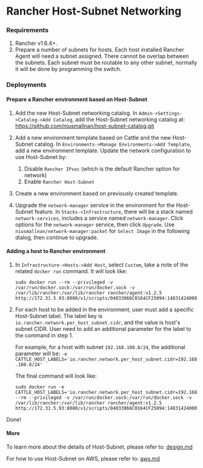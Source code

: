 Rancher Host-Subnet Networking
=================================

### Requirements
1. Rancher v1.6.4+.
2. Prepare a number of subnets for hosts. Each host installed Rancher Agent will need a subnet assigned. There cannot be overlap between the subnets. Each subnet must be routable to any other subnet, normally it will be done by programming the switch.

### Deployments

#### Prepare a Rancher environment based on Host-Subnet

1. Add the new Host-Subnet networking catalog. In `Admin->Settings->Catalog->Add Catalog`, add the Host-Subnet networking catalog at: https://github.com/niusmallnan/host-subnet-catalog.git

2. Add a new environment template based on Cattle and the new Host-Subnet catalog. In `Environments->Manage Environments->Add Template`, add a new environment template. Update the network configuration to use Host-Subnet by:
    1. Disable `Rancher IPsec` (which is the default Rancher option for network)
    2. Enable `Rancher Host-Subnet`

3. Create a new environment based on previously created template.

4. Upgrade the `network-manager` service in the environment for the Host-Subnet feature. In `Stacks->Infrastructure`, there will be a stack named `network-services`, includes a service named `network-manager`. Click options for the `network-manager` service, then click `Upgrade`. Use `niusmallnan/network-manager:packet` for `Select Image` in the following dialog, then continue to upgrade.

#### Adding a host to Rancher environment
1. In `Infrastructure->Hosts->Add Host`, select `Custom`, take a note of the related `docker run` command. It will look like:
    ```
    sudo docker run --rm --privileged -v /var/run/docker.sock:/var/run/docker.sock -v /var/lib/rancher:/var/lib/rancher rancher/agent:v1.2.5 http://172.31.5.93:8080/v1/scripts/04033066C0164CF25094:1483142400000:KQrf2wQfJtdKxLHYuprV6LfWuQ
    ```
2. For each host to be added in the environment, user must add a specific Host-Subnet label. The label key is `io.rancher.network.per_host_subnet.cidr`, and the value is host's subnet CIDR. User need to add an additional parameter for the label to the command in step 1.

   For example, for a host with subnet `192.168.100.0/24`, the additional parameter will be: `-e CATTLE_HOST_LABELS='io.rancher.network.per_host_subnet.cidr=192.168.100.0/24'`

   The final command will look like:
    ```
    sudo docker run -e CATTLE_HOST_LABELS='io.rancher.network.per_host_subnet.cidr=192.168.100.0/24'  --rm --privileged -v /var/run/docker.sock:/var/run/docker.sock -v /var/lib/rancher:/var/lib/rancher rancher/agent:v1.2.5 http://172.31.5.93:8080/v1/scripts/04033066C0164CF25094:1483142400000:KQrf2wQfJtdKxLHYuprV6LfWuQ
    ```

Done!

#### More

To learn more about the details of Host-Subnet, please refer to: [design.md](./docs/design.md)

For how to use Host-Subnet on AWS, please refer to: [aws.md](./docs/aws.md)

